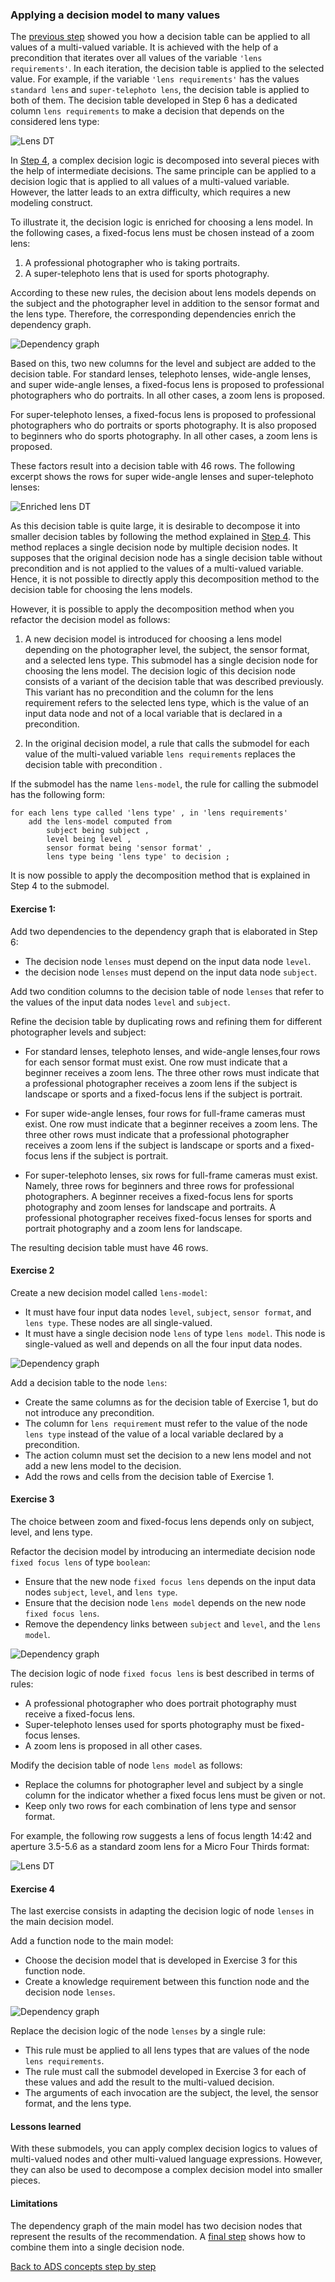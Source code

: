
### Applying a decision model to many values

The [previous step](../step6/description.md)
showed you how a decision table can be applied to all values of a
multi-valued variable. It is achieved with the help of a
precondition that iterates over all values of the variable `'lens
requirements'`. In each iteration, the decision table is applied to
the selected value. For example, if the variable `'lens requirements'`
has the values `standard lens` and `super-telephoto lens`, the
decision table is applied to both of them. The decision table
developed in Step 6 has a dedicated column `lens requirements` 
to make a decision that depends on the considered lens type:

![Lens DT](resources/lens-decision-table.png)

In [Step 4](../step4/description.md),
a complex decision logic is decomposed into several pieces with
the help of intermediate decisions. The same principle can be applied
to a decision logic that is applied to all values of a multi-valued
variable. However, the latter leads to an extra difficulty,
which requires a new modeling construct.

To illustrate it, the decision logic is enriched for choosing a lens
model. In the following cases, a fixed-focus lens must be chosen
instead of a zoom lens:

1. A professional photographer who is taking portraits.
2. A super-telephoto lens that is used for sports photography.

According to these new rules, the decision about lens models depends
on the subject and the photographer level in addition to the sensor
format and the lens type. Therefore, the corresponding dependencies enrich the dependency graph.

![Dependency graph](resources/dependency-diagram1.png)

Based on this, two new columns for the level and subject are added to
the decision table. For standard lenses, telephoto lenses, wide-angle
lenses, and super wide-angle lenses, a fixed-focus lens
is proposed to professional photographers who do portraits. In all
other cases, a zoom lens is proposed.

For super-telephoto lenses, a fixed-focus lens is
proposed to professional photographers who do portraits or sports
photography. It is also proposed to beginners who do sports
photography. In all other cases, a zoom lens is proposed.

These factors result into a decision table with 46 rows. The following excerpt
shows the rows for super wide-angle lenses and super-telephoto
lenses:

![Enriched lens DT](resources/lens-decision-table1.png)


As this decision table is quite large, it is desirable to decompose it
into smaller decision tables by following the method explained in
[Step 4](../step4/description.md). This
method replaces a single decision node by multiple decision nodes. It
supposes that the original decision node has a single decision table
without precondition and is not applied to the values of a
multi-valued variable. Hence, it is not possible to directly apply
this decomposition method to the decision table for choosing the lens
models.

However, it is possible to apply the decomposition method when
you refactor the decision model as follows:

1. A new decision model is introduced for choosing a lens model
   depending on the photographer level, the subject, the sensor
   format, and a selected lens type. This submodel has a single
   decision node for choosing the lens model. The decision logic of
   this decision node consists of a variant of the decision table that was
   described previously. This variant has no precondition and the column
   for the lens requirement refers to the selected lens type, which is
   the value of an input data node and not of a local variable that is 
   declared in a precondition.
   
2. In the original decision model, a rule that calls the submodel for
   each value of the multi-valued variable `lens requirements` replaces the decision table with
   precondition .

If the submodel has the name `lens-model`, the rule for calling the
submodel has the following form:

    for each lens type called 'lens type' , in 'lens requirements'
        add the lens-model computed from
            subject being subject ,
            level being level ,
            sensor format being 'sensor format' ,
            lens type being 'lens type' to decision ;

It is now possible to apply the decomposition method that is explained in Step
4 to the submodel.


#### Exercise 1:

Add two dependencies to the dependency graph that is elaborated in Step 6:

 - The decision node `lenses` must depend on the input data node `level`.
 - the decision node `lenses` must depend on the input data node `subject`.
 
Add two condition columns to the decision table of node `lenses` that
refer to the values of the input data nodes `level` and `subject`.

Refine the decision table by duplicating rows and refining them for
different photographer levels and subject:

- For standard lenses, telephoto lenses, and wide-angle lenses,four rows 
  for each sensor format must exist. One row must indicate
  that a beginner receives a zoom lens. The three other rows must
  indicate that a professional photographer receives a zoom lens if
  the subject is landscape or sports and a fixed-focus lens if the subject
  is portrait.
  
- For super wide-angle lenses, four rows for full-frame cameras must exist.
  One row must indicate that a beginner receives a
  zoom lens. The three other rows must indicate that a professional
  photographer receives a zoom lens if the subject is landscape or
  sports and a fixed-focus lens if the subject is portrait.
  
- For super-telephoto lenses, six rows for full-frame
  cameras must exist. Namely, three rows for beginners and three rows for
  professional photographers. A beginner receives a fixed-focus lens for
  sports photography and zoom lenses for landscape and portraits. A
  professional photographer receives fixed-focus lenses for sports
  and portrait photography and a zoom lens for landscape.

The resulting decision table must have 46 rows.

#### Exercise 2

Create a new decision model called `lens-model`:

 - It must have four input data nodes `level`, `subject`, `sensor
   format`, and `lens type`. These nodes are all single-valued.
 - It must have a single decision node `lens` of type `lens
   model`. This node is single-valued as well and depends on all the
   four input data nodes.
   
![Dependency graph](resources/dependency-diagram2.png)

Add a decision table to the node `lens`:

 - Create the same columns as for the decision table of Exercise 1,
   but do not introduce any precondition.
 - The column for `lens requirement` must refer to the value of the
   node `lens type` instead of the value of a local variable declared
   by a precondition.
 - The action column must set the decision to a new lens model and not
   add a new lens model to the decision.
 - Add the rows and cells from the decision table of Exercise 1.

#### Exercise 3

The choice between zoom and fixed-focus lens depends only on subject,
level, and lens type. 

Refactor the decision model by introducing an intermediate decision
node `fixed focus lens` of type `boolean`:

 - Ensure that the new node `fixed focus lens` depends on the input
   data nodes `subject`, `level`, and `lens type`.
 - Ensure that the decision node `lens model` depends on the new node `fixed focus lens`. 
 - Remove the dependency links between `subject` and `level`,
   and the `lens model`.
   
![Dependency graph](resources/dependency-diagram3.png)
 
The decision logic of node `fixed focus lens` is best described in terms of rules:

 - A professional photographer who does portrait photography must
   receive a fixed-focus lens.
 - Super-telephoto lenses used for sports photography must be fixed-focus lenses.
 - A zoom lens is proposed in all other cases.
   
Modify the decision table of node `lens model` as follows:

 - Replace the columns for photographer level and subject by a single
   column for the indicator whether a fixed focus lens must be
   given or not. 
 - Keep only two rows for each combination of lens type and sensor format.
 
For example, the following row suggests a lens of focus length 14:42
and aperture 3.5-5.6 as a standard zoom lens for a Micro Four Thirds
format:
 
![Lens DT](resources/lens-decision-table-row3.png)

#### Exercise 4

The last exercise consists in adapting the decision logic of node
`lenses` in the main decision model.

Add a function node to the main model:

 - Choose the decision model that is developed in Exercise 3 for this function node.
 - Create a knowledge requirement between this function node and the decision node `lenses`.
 
![Dependency graph](resources/dependency-diagram4.png)

Replace the decision logic of the node `lenses` by a single rule:

 - This rule must be applied to all lens types that are values of the node `lens requirements`.
 - The rule must call the submodel developed in Exercise 3 for
   each of these values and add the result to the multi-valued
   decision.
 - The arguments of each invocation are the subject, the level, the
   sensor format, and the lens type.
   
#### Lessons learned

With these submodels, you can apply complex decision logics to values
of multi-valued nodes and other multi-valued language
expressions. However, they can also be used to decompose a complex
decision model into smaller pieces.

#### Limitations

The dependency graph of the main model has two decision nodes that
represent the results of the recommendation. A [final
step](quiz/quiz.md)
shows how to combine them into a single decision node.

[Back to ADS concepts step by step](../README.md)
